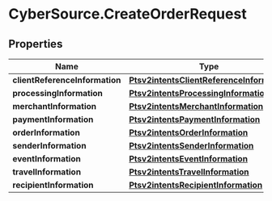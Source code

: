 # CyberSource.CreateOrderRequest

## Properties
Name | Type | Description | Notes
------------ | ------------- | ------------- | -------------
**clientReferenceInformation** | [**Ptsv2intentsClientReferenceInformation**](Ptsv2intentsClientReferenceInformation.md) |  | [optional] 
**processingInformation** | [**Ptsv2intentsProcessingInformation**](Ptsv2intentsProcessingInformation.md) |  | [optional] 
**merchantInformation** | [**Ptsv2intentsMerchantInformation**](Ptsv2intentsMerchantInformation.md) |  | [optional] 
**paymentInformation** | [**Ptsv2intentsPaymentInformation**](Ptsv2intentsPaymentInformation.md) |  | [optional] 
**orderInformation** | [**Ptsv2intentsOrderInformation**](Ptsv2intentsOrderInformation.md) |  | [optional] 
**senderInformation** | [**Ptsv2intentsSenderInformation**](Ptsv2intentsSenderInformation.md) |  | [optional] 
**eventInformation** | [**Ptsv2intentsEventInformation**](Ptsv2intentsEventInformation.md) |  | [optional] 
**travelInformation** | [**Ptsv2intentsTravelInformation**](Ptsv2intentsTravelInformation.md) |  | [optional] 
**recipientInformation** | [**Ptsv2intentsRecipientInformation**](Ptsv2intentsRecipientInformation.md) |  | [optional] 



